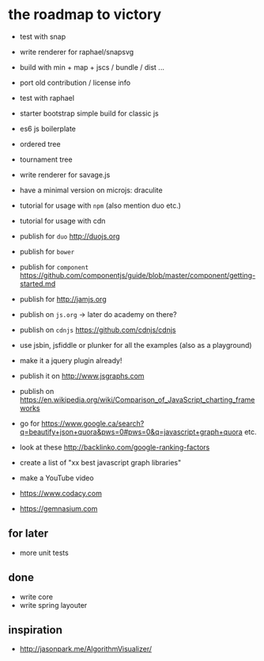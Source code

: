 # the roadmap to victory

- test with snap
- write renderer for raphael/snapsvg
- build with min + map + jscs / bundle / dist ...

- port old contribution / license info
- test with raphael
- starter bootstrap simple build for classic js
- es6 js boilerplate
- ordered tree
- tournament tree
- write renderer for savage.js
- have a minimal version on microjs: draculite
- tutorial for usage with `npm` (also mention duo etc.)
- tutorial for usage with cdn
- publish for `duo` http://duojs.org
- publish for `bower`
- publish for `component` https://github.com/componentjs/guide/blob/master/component/getting-started.md
- publish for http://jamjs.org
- publish on `js.org` -> later do academy on there?
- publish on `cdnjs` https://github.com/cdnjs/cdnjs
- use jsbin, jsfiddle or plunker for all the examples (also as a playground)
- make it a jquery plugin already!
- publish it on http://www.jsgraphs.com
- publish on https://en.wikipedia.org/wiki/Comparison_of_JavaScript_charting_frameworks
- go for https://www.google.ca/search?q=beautify+json+quora&pws=0#pws=0&q=javascript+graph+quora etc.
- look at these http://backlinko.com/google-ranking-factors
- create a list of "xx best javascript graph libraries"
- make a YouTube video
- https://www.codacy.com
- https://gemnasium.com

## for later
- more unit tests

## done
- write core
- write spring layouter


## inspiration
- http://jasonpark.me/AlgorithmVisualizer/
